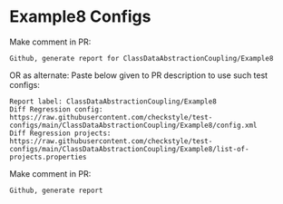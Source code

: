 # Example8 Configs
Make comment in PR:
```
Github, generate report for ClassDataAbstractionCoupling/Example8
```
OR as alternate:
Paste below given to PR description to use such test configs:
```
Report label: ClassDataAbstractionCoupling/Example8
Diff Regression config: https://raw.githubusercontent.com/checkstyle/test-configs/main/ClassDataAbstractionCoupling/Example8/config.xml
Diff Regression projects: https://raw.githubusercontent.com/checkstyle/test-configs/main/ClassDataAbstractionCoupling/Example8/list-of-projects.properties
```
Make comment in PR:
```
Github, generate report
```
